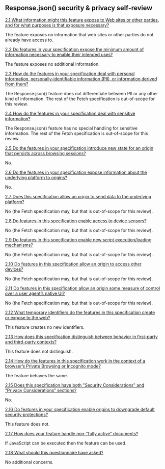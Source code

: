## Response.json() security & privacy self-review

[2.1 What information might this feature expose to Web sites or other parties, and for what purposes is that exposure necessary?](https://www.w3.org/TR/security-privacy-questionnaire/#purpose)

The feature exposes no information that web sites or other parties do not already have access to.

[2.2 Do features in your specification expose the minimum amount of information necessary to enable their intended uses?](https://www.w3.org/TR/security-privacy-questionnaire/#minimum-data)

The feature exposes no additional information.

[2.3 How do the features in your specification deal with personal information, personally-identifiable information (PII), or information derived from them?](https://www.w3.org/TR/security-privacy-questionnaire/#personal-data)

The Response.json() feature does not differentiate between PII or any other kind of information. The rest of the Fetch specification is out-of-scope for this review.

[2.4 How do the features in your specification deal with sensitive information?](https://www.w3.org/TR/security-privacy-questionnaire/#sensitive-data)

The Response.json() feature has no special handling for sensitive information. The rest of the Fetch specification is out-of-scope for this review.

[2.5 Do the features in your specification introduce new state for an origin that persists across browsing sessions?](https://www.w3.org/TR/security-privacy-questionnaire/#persistent-origin-specific-state)

No.

[2.6 Do the features in your specification expose information about the underlying platform to origins?](https://www.w3.org/TR/security-privacy-questionnaire/#underlying-platform-data)

No.

[2.7 Does this specification allow an origin to send data to the underlying platform?](https://www.w3.org/TR/security-privacy-questionnaire/#send-to-platform)

No (the Fetch specification may, but that is out-of-scope for this review).

[2.8 Do features in this specification enable access to device sensors?](https://www.w3.org/TR/security-privacy-questionnaire/#sensor-data)

No (the Fetch specification may, but that is out-of-scope for this review).

[2.9 Do features in this specification enable new script execution/loading mechanisms?](https://www.w3.org/TR/security-privacy-questionnaire/#string-to-script)

No (the Fetch specification may, but that is out-of-scope for this review).

[2.10 Do features in this specification allow an origin to access other devices?](https://www.w3.org/TR/security-privacy-questionnaire/#remote-device)

No (the Fetch specification may, but that is out-of-scope for this review).

[2.11 Do features in this specification allow an origin some measure of control over a user agent’s native UI?](https://www.w3.org/TR/security-privacy-questionnaire/#native-ui)

No (the Fetch specification may, but that is out-of-scope for this review).

[2.12 What temporary identifiers do the features in this specification create or expose to the web?](https://www.w3.org/TR/security-privacy-questionnaire/#temporary-id)

This feature creates no new identifiers.

[2.13 How does this specification distinguish between behavior in first-party and third-party contexts?](https://www.w3.org/TR/security-privacy-questionnaire/#first-third-party)

This feature does not distinguish.

[2.14 How do the features in this specification work in the context of a browser’s Private Browsing or Incognito mode?](https://www.w3.org/TR/security-privacy-questionnaire/#private-browsing)

The feature behaves the same.

[2.15 Does this specification have both "Security Considerations" and "Privacy Considerations" sections?](https://www.w3.org/TR/security-privacy-questionnaire/#considerations)

No.

[2.16 Do features in your specification enable origins to downgrade default security protections?](https://www.w3.org/TR/security-privacy-questionnaire/#relaxed-sop)

This feature does not.

[2.17 How does your feature handle non-"fully active" documents?](https://www.w3.org/TR/security-privacy-questionnaire/#non-fully-active)

If JavaScript can be executed then the feature can be used.

[2.18 What should this questionnaire have asked?](https://www.w3.org/TR/security-privacy-questionnaire/#missing-questions)

No additional concerns.
